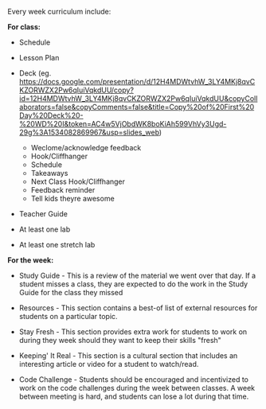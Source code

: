 Every week curriculum include:

**For class:**
- Schedule
- Lesson Plan
- Deck (eg. https://docs.google.com/presentation/d/12H4MDWtvhW_3LY4MKj8qvCKZORWZX2Pw6qIuiVqkdUU/copy?id=12H4MDWtvhW_3LY4MKj8qvCKZORWZX2Pw6qIuiVqkdUU&copyCollaborators=false&copyComments=false&title=Copy%20of%20First%20Day%20Deck%20-%20WD%20I&token=AC4w5VjObdWK8boKiAh599VhVy3Ugd-29g%3A1534082869967&usp=slides_web)
  - Weclome/acknowledge feedback
  - Hook/Cliffhanger
  - Schedule
  - Takeaways
  - Next Class Hook/Cliffhanger
  - Feedback reminder
  - Tell kids theyre awesome
  
- Teacher Guide
- At least one lab
- At least one stretch lab

**For the week:**
- Study Guide - This is a review of the material we went over that day. If a student misses a class, they are expected to do the work in the Study Guide for the class they missed

- Resources - This section contains a best-of list of external resources for students on a particular topic.

- Stay Fresh - This section provides extra work for students to work on during they week should they want to keep their skills "fresh"

- Keeping' It Real - This section is a cultural section that includes an interesting article or video for a student to watch/read.

- Code Challenge - Students should be encouraged and incentivized to work on the code challenges during the week between classes. A week between meeting is hard, and students can lose a lot during that time.
